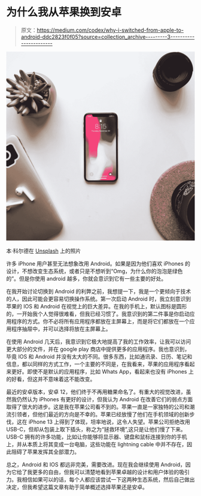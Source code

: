 # 为什么我从苹果换到安卓

> 原文：<https://medium.com/codex/why-i-switched-from-apple-to-android-ddc2823f0f05?source=collection_archive---------3----------------------->

![](img/3a0d61f35b294b10f81d2d23fea7605b.png)

本·科尔德在 [Unsplash](https://unsplash.com?utm_source=medium&utm_medium=referral) 上的照片

许多 iPhone 用户甚至无法想象改用 Android。如果是因为他们喜欢 iPhones 的设计，不想改变生态系统，或者只是不想听到“Omg，为什么你的泡泡是绿色的”。但是你使用 android 越多，你就会意识到它有一些主要的好处。

在我开始讨论切换到 Android 的利弊之前，我想提一下，我是一个更倾向于技术的人，因此可能会更容易切换操作系统。第一次启动 Android 时，我立刻意识到苹果的 IOS 和 Android 在视觉上的巨大差异。在我的手机上，默认图标是圆形的，一开始我个人觉得很难看，但我已经习惯了。我意识到的第二件事是你启动应用程序的方式。你不必将所有应用程序都放在主屏幕上，而是将它们都放在一个应用程序抽屉中，并可以选择将放在主屏幕上。

在使用 Android 几天后，我意识到它极大地提高了我的工作效率，让我可以访问更大部分的文件，并在 google play 商店中提供更多的应用程序。我也意识到，毕竟 IOS 和 Android 并没有太大的不同。很多东西，比如通讯录、日历、笔记和信息，都以同样的方式工作，一个主要的不同是，在我看来，苹果的应用程序看起来更好。即使不是默认的应用程序，比如 Whats App，看起来也没有 iPhones 上的好看，但这并不意味着这不能改变。

最近的安卓版本，安卓 12，他们终于不再用糖果命名了。有重大的视觉改进，虽然我仍然认为 iPhones 有更好的设计，但我认为 Android 在改善它们的弱点方面取得了很大的进步。这是我在苹果公司看不到的。苹果一直是一家独特的公司和潮流引领者，但他们最近的方向是不幸的。苹果已经放慢了他们在手机领域的创新步伐，这在 iPhone 13 上得到了体现，坦率地说，这令人失望。苹果公司拒绝改用 USB-C，但却从包装上取下插头，称之为“拯救环境”,这只是让他们慢了下来。USB-C 拥有的许多功能，比如让你能够将显示器、键盘和鼠标连接到你的手机上，并从本质上将其变成一台电脑，这些功能在 lightning cable 中并不存在，因此阻碍了苹果发挥其全部潜力。

总之，Android 和 IOS 都远非完美，需要改进。现在我会继续使用 Android，因为它给了我更多的自由，但我可以清楚地看到苹果卓越的设计和用户体验的吸引力。我相信如果可以的话，每个人都应该尝试一下这两种生态系统，然后自己做出决定，但我希望这篇文章有助于简单概述选择苹果还是安卓。